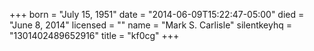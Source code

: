 +++
born = "July 15, 1951"
date = "2014-06-09T15:22:47-05:00"
died = "June 8, 2014"
licensed = ""
name = "Mark S. Carlisle"
silentkeyhq = "1301402489652916"
title = "kf0cg"
+++
